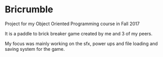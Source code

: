# Bricrumble
Project for my Object Oriented Programming course in Fall 2017

It is a paddle to brick breaker game created by me and 3 of my peers.

My focus was mainly working on the sfx, power ups and file loading and saving system for the game.
